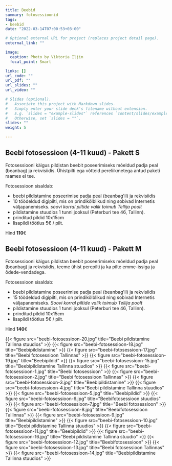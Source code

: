 ```yaml
---
title: Beebid
summary: fotosessioonid
tags:
- beebid
date: "2022-03-14T07:00:53+03:00"

# Optional external URL for project (replaces project detail page).
external_link: ""

image:
  caption: Photo by Viktoria Iljin
  focal_point: Smart

links: []
url_code: ""
url_pdf: ""
url_slides: ""
url_video: ""

# Slides (optional).
#   Associate this project with Markdown slides.
#   Simply enter your slide deck's filename without extension.
#   E.g. `slides = "example-slides"` references `content/slides/example-slides.md`.
#   Otherwise, set `slides = ""`.
slides: ""
weight: 5

---
```

## Beebi fotosessioon (4-11 kuud) - Pakett S 

Fotosessiooni käigus pildistan beebit poseerimiseks mõeldud padja peal (beanbag) ja rekvisiidis. Ühistpilti ega võtteid pereliikmetega antud paketi raames ei tee. 

Fotosessioon sisaldab: 
* beebi pildistamine poseerimise padja peal (beanbag'il) ja rekvisiidis
* 10 töödeldud digipilti, mis on prindikõlblikud ning sobivad Internetis väljapanemiseks. 
_soovi korral piltide valik toimub Tellija poolt_ 
* pildistamine stuudios 1 tunni jooksul (Peterburi tee 46, Tallinn). 
* prinditud pildid 10x15cm 
* lisapildi töötlus 5€ / pilt. 

Hind **110**€ 

## Beebi fotosessioon (4-11 kuud) - Pakett M 

Fotosessiooni käigus pildistan beebit poseerimiseks mõeldud padja peal (beanbag) ja rekvisiidis, teeme ühist perepilti ja ka pilte emme-issiga ja õdede-vendadega.

Fotosessioon sisaldab: 
* beebi pildistamine poseerimise padja peal (beanbag'il) ja rekvisiidis
* 15 töödeldud digipilti, mis on prindikõlblikud ning sobivad Internetis väljapanemiseks. 
_Soovi korral piltide valik toimub Tellija poolt_ 
* pildistamine stuudios 1 tunni jooksul (Peterburi tee 46, Tallinn). 
* prinditud pildid 10x15cm 
* lisapildi töötlus 5€ / pilt. 

Hind **140**€ 

{{< figure src="beebi-fotosessioon-20.jpg" title="Beebi pildistamine Tallinna stuudios" >}}
{{< figure src="beebi-fotosessioon-18.jpg" title="Beebipildistamine" >}}
{{< figure src="beebi-fotosessioon-17.jpg" title="Beebi fotosessioon Tallinnas" >}}
{{< figure src="beebi-fotosessioon-19.jpg" title="Beebipildid" >}}
{{< figure src="beebi-fotosessioon-15.jpg" title="Beebipildistamine Tallinna stuudios" >}}
{{< figure src="beebi-fotosessioon-1.jpg" title="Beebi fotosessioon" >}}
{{< figure src="beebi-fotosessioon-2.jpg" title="Beebi fotosessioon Tallinnas" >}}
{{< figure src="beebi-fotosessioon-3.jpg" title="Beebipildistamine" >}}
{{< figure src="beebi-fotosessioon-4.jpg" title="Beebi pildistamine Tallinna stuudios" >}}
{{< figure src="beebi-fotosessioon-5.jpg" title="Beebipildid" >}}
{{< figure src="beebi-fotosessioon-6.jpg" title="Beebifotosessioon stuudios" >}}
{{< figure src="beebi-fotosessioon-7.jpg" title="Beebi fotosessioon" >}}
{{< figure src="beebi-fotosessioon-8.jpg" title="Beebifotosessioon Tallinnas" >}}
{{< figure src="beebi-fotosessioon-9.jpg" title="Beebipildistamine" >}}
{{< figure src="beebi-fotosessioon-10.jpg" title="Beebi pildistamine Tallinna stuudios" >}}
{{< figure src="beebi-fotosessioon-11.jpg" title="Beebipildid" >}}
{{< figure src="beebi-fotosessioon-16.jpg" title="Beebi pildistamine Tallinna stuudio" >}}
{{< figure src="beebi-fotosessioon-12.jpg" title="Beebifotosessioon" >}}
{{< figure src="beebi-fotosessioon-13.jpg" title="Beebi fotosessioon Tallinnas" >}}
{{< figure src="beebi-fotosessioon-14.jpg" title="Beebipildistamine Tallinna stuudios" >}}